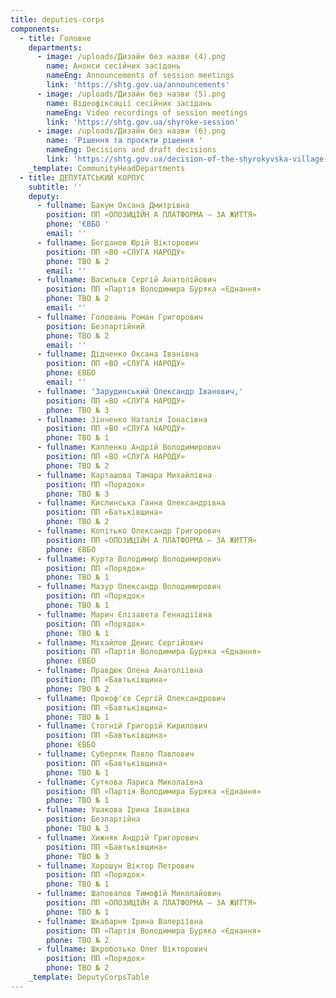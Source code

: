 ```yaml
---
title: deputies-corps
components:
  - title: Головне
    departments:
      - image: /uploads/Дизайн без назви (4).png
        name: Анонси сесійних засідань
        nameEng: Announcements of session meetings
        link: 'https://shtg.gov.ua/announcements'
      - image: /uploads/Дизайн без назви (5).png
        name: Відеофіксації сесійних засідань
        nameEng: Video recordings of session meetings
        link: 'https://shtg.gov.ua/shyroke-session'
      - image: /uploads/Дизайн без назви (6).png
        name: 'Рішення та проєкти рішення '
        nameEng: Decisions and draft decisions
        link: 'https://shtg.gov.ua/decision-of-the-shyrokyvska-village-counci'
    _template: CommunityHeadDepartments
  - title: ДЕПУТАТСЬКИЙ КОРПУС
    subtitle: ''
    deputy:
      - fullname: Бакум Оксана Дмитрівна
        position: ПП «ОПОЗИЦІЙН А ПЛАТФОРМА – ЗА ЖИТТЯ»
        phone: 'ЄВБО '
        email: ''
      - fullname: Богданов Юрій Вікторович
        position: ПП «ВО «СЛУГА НАРОДУ»
        phone: ТВО № 2
        email: ''
      - fullname: Васильєв Сергій Анатолійович
        position: ПП «Партія Володимира Буряка «Єднання»
        phone: ТВО № 2
        email: ''
      - fullname: Головань Роман Григорович
        position: Безпартійний
        phone: ТВО № 2
        email: ''
      - fullname: Дідченко Оксана Іванівна
        position: ПП «ВО «СЛУГА НАРОДУ»
        phone: ЄВБО
        email: ''
      - fullname: 'Зарудинський Олександр Іванович,'
        position: ПП «ВО «СЛУГА НАРОДУ»
        phone: ТВО № 3
      - fullname: Зінченко Наталія Іонасівна
        position: ПП «ВО «СЛУГА НАРОДУ»
        phone: ТВО № 1
      - fullname: Капленко Андрій Володимирович
        position: ПП «ВО «СЛУГА НАРОДУ»
        phone: ТВО № 2
      - fullname: Карташова Тамара Михайлівна
        position: ПП «Порядок»
        phone: ТВО № 3
      - fullname: Кислинська Ганна Олександрівна
        position: ПП «Батьківщина»
        phone: ТВО № 2
      - fullname: Копітько Олександр Григорович
        position: ПП «ОПОЗИЦІЙН А ПЛАТФОРМА – ЗА ЖИТТЯ»
        phone: ЄВБО
      - fullname: Курта Володимир Володимирович
        position: ПП «Порядок»
        phone: ТВО № 1
      - fullname: Мазур Олександр Володимирович
        position: ПП «Порядок»
        phone: ТВО № 1
      - fullname: Марич Єлізавета Геннадіївна
        position: ПП «Порядок»
        phone: ТВО № 1
      - fullname: Міхайлов Денис Сергійович
        position: ПП «Партія Володимира Буряка «Єднання»
        phone: ЄВБО
      - fullname: Правдюк Олена Анатоліївна
        position: ПП «Бавтьківщина»
        phone: ТВО № 2
      - fullname: Прокоф'єв Сергій Олександрович
        position: ПП «Бавтьківщина»
        phone: ТВО № 1
      - fullname: Стогній Григорій Кирилович
        position: ПП «Бавтьківщина»
        phone: ЄВБО
      - fullname: Суберляк Павло Павлович
        position: ПП «Бавтьківщина»
        phone: ТВО № 1
      - fullname: Суткова Лариса Миколаївна
        position: ПП «Партія Володимира Буряка «Єднання»
        phone: ТВО № 1
      - fullname: Ушакова Ірина Іванівна
        position: Безпартійна
        phone: ТВО № 3
      - fullname: Хижняк Андрій Григорович
        position: ПП «Бавтьківщина»
        phone: ТВО № 3
      - fullname: Хорошун Віктор Петрович
        position: ПП «Порядок»
        phone: ТВО № 1
      - fullname: Шаповалов Тимофій Миколайович
        position: ПП «ОПОЗИЦІЙН А ПЛАТФОРМА – ЗА ЖИТТЯ»
        phone: ТВО № 1
      - fullname: Шкабарня Ірина Валеріївна
        position: ПП «Партія Володимира Буряка «Єднання»
        phone: ТВО № 2
      - fullname: Шкроботько Олег Вікторович
        position: ПП «Порядок»
        phone: ТВО № 2
    _template: DeputyCorpsTable
---
```


